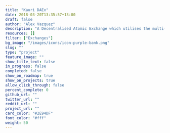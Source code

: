 ```yaml
---
title: "Kauri DAEx"
date: 2018-03-20T13:35:57+13:00
draft: false
author: "Alex Vazquez"
description: "A Decentralised Atomic Exchange which utilises the multi-currency features of the Kauri Wallet. Users will be able to create safe peer 2 peer atomic exchanges for any currency supported by the wallet."
resources: []
filter: ["Exchanges"]
bg_image: "/images/icons/icon-purple-bank.png"
slug: ""
type: "project"
feature_image: ""
show_title_text: false
in_progress: false
completed: false
show_on_roadmap: true
show_on_projects: true
allow_click_through: false
percent_complete: 0
github_url: ""
twitter_url: ""
reddit_url: ""
project_url: ""
card_color: "#2E94DF"
font_color: "#fff"
weight: 50
---
```

